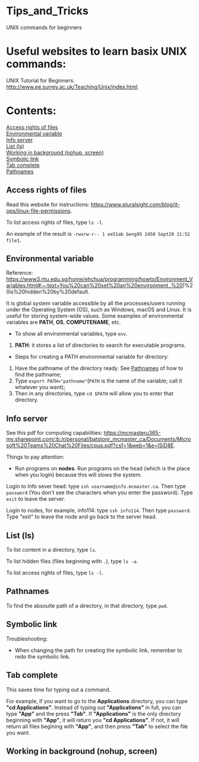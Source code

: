 # Tips_and_Tricks
UNIX commands for beginners
# Useful websites to learn basix UNIX commands:
UNIX Tutorial for Beginners. http://www.ee.surrey.ac.uk/Teaching/Unix/index.html. 
# Contents:
[Access rights of files](#access-rights-of-files) <br>
[Environmental variable](#environmental-variable) <br>
[Info server](#info-server) <br>
[List (ls)](#list-ls) <br>
[Working in background (nohup, screen)](#working-in-background-nohup-screen) <br>
[Symbolic link](#symbolic-link) <br>
[Tab complete](#tab-complete) <br>
[Pathnames](#pathnames)  <br>

## Access rights of files
Read this website for instructions: https://www.pluralsight.com/blog/it-ops/linux-file-permissions.

To list access rights of files, type ``ls -l``. 

An example of the result is ``-rwxrw-r-- 1 ee51ab beng95 2450 Sept29 11:52 file1``. 

## Environmental variable
Reference: https://www3.ntu.edu.sg/home/ehchua/programming/howto/Environment_Variables.html#:~:text=You%20can%20set%20an%20environment,.%20)%20is%20hidden%20by%20default.

It is global system variable accessible by all the processes/users running under the Operating System (OS), such as Windows, macOS and Linux. It is useful for storing system-wide values. Some examples of environmental variables are **PATH**, **OS**, **COMPUTENAME**, etc. 

- To show all environmental variables, type ``env``.

1. **PATH**: it stores a list of directories to search for executable programs. 
- Steps for creating a PATH environmental variable for directory: <br>
1. Have the pathname of the directory ready. See [Pathnames](#pathnames) of how to find the pathname; <br>
2. Type ``export PATH="pathname"``(``PATH`` is the name of the variable; call it whatever you want); <br> 
3. Then in any directories, type ``cd $PATH`` will allow you to enter that directory. 

## Info server
See this pdf for computing capabilities: https://mcmasteru365-my.sharepoint.com/:b:/r/personal/batstonr_mcmaster_ca/Documents/Microsoft%20Teams%20Chat%20Files/cpus.pdf?csf=1&web=1&e=ISiD8E. 

Things to pay attention:
- Run programs on **nodes**. Run programs on the head (which is the place when you login) because this will slows the system.  

Login to Info sever head: type ``ssh username@info.mcmaster.ca``. Then type ``password`` (You don't see the characters when you enter the password). Type ``exit`` to leave the server.

Login to nodes, for example, info114: type ``ssh info114``. Then type ``password``. Type "exit" to leave the node and go back to the server head. 

## List (ls)
To list content in a directory, type ``ls``.

To list hidden files (files beginning with ``.``), type ``ls -a``. 

To list access rights of files, type ``ls -l``. 

## Pathnames
To find the absoulte path of a directory, in that directory, type ``pwd``.

## Symbolic link

Troubleshooting: 

- When changing the path for creating the symbolic link, remember to redo the symbolic link. 

## Tab complete
This saves time for typing out a command. 

For example, if you want to go to the **Applications** directory, you can type **"cd Applications"**. Instead of typing out **"Applications"** in full, you can type **"App"** and the press **"Tab"**. If **"Applications"** is the only directory beginning with **"App"**, it will return you **"cd Applications"**. If not, it will return all files begining with **"App"**, and then press **"Tab"** to select the file you want. 

## Working in background (nohup, screen)
